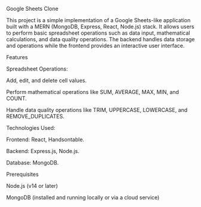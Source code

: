 Google Sheets Clone

This project is a simple implementation of a Google Sheets-like application built with a MERN (MongoDB, Express, React, Node.js) stack. It allows users to perform basic spreadsheet operations such as data input, mathematical calculations, and data quality operations. The backend handles data storage and operations while the frontend provides an interactive user interface.

Features

Spreadsheet Operations:

Add, edit, and delete cell values.

Perform mathematical operations like SUM, AVERAGE, MAX, MIN, and COUNT.

Handle data quality operations like TRIM, UPPERCASE, LOWERCASE, and REMOVE_DUPLICATES.

Technologies Used:

Frontend: React, Handsontable.

Backend: Express.js, Node.js.

Database: MongoDB.

Prerequisites

Node.js (v14 or later)

MongoDB (installed and running locally or via a cloud service)

